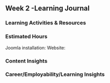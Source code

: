 ## ﻿Week 2 -Learning  Journal


### Learning Activities & Resources



### Estimated Hours
Joomla installation: 
Website:


### Content Insights


### Career/Employability/Learning Insights

